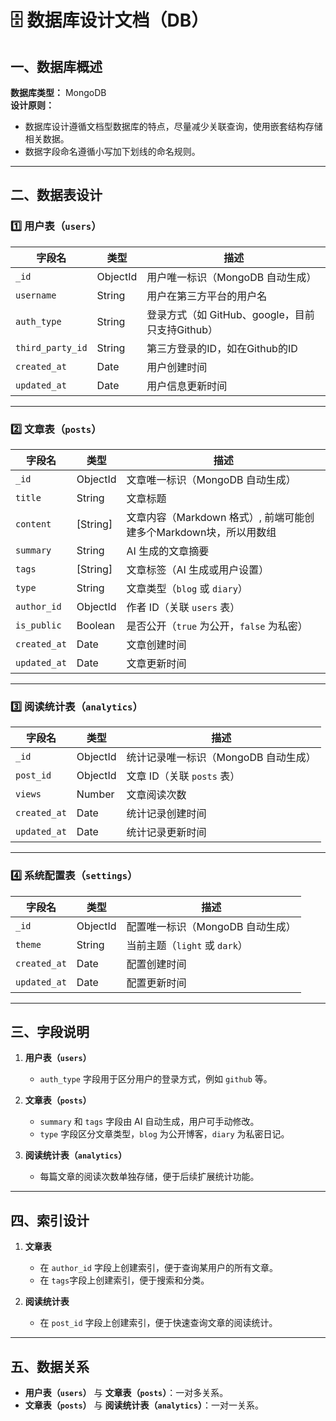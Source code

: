 # 🗄 数据库设计文档（DB）

## 一、数据库概述

**数据库类型：** MongoDB  
**设计原则：**  
- 数据库设计遵循文档型数据库的特点，尽量减少关联查询，使用嵌套结构存储相关数据。
- 数据字段命名遵循小写加下划线的命名规则。

---

## 二、数据表设计

### 1️⃣ 用户表（`users`）

| 字段名          | 类型         | 描述                     |
| ------------- | ---------- | ---------------------- |
| `_id`         | ObjectId   | 用户唯一标识（MongoDB 自动生成） |
| `username`    | String     | 用户在第三方平台的用户名                   |           |
| `auth_type`   | String     | 登录方式（如 GitHub、google，目前只支持Github） |
| `third_party_id`   | String     | 第三方登录的ID，如在Github的ID |
| `created_at`  | Date       | 用户创建时间               |
| `updated_at`  | Date       | 用户信息更新时间             |

---

### 2️⃣ 文章表（`posts`）

| 字段名          | 类型         | 描述                     |
| ------------- | ---------- | ---------------------- |
| `_id`         | ObjectId   | 文章唯一标识（MongoDB 自动生成） |
| `title`       | String     | 文章标题                 |
| `content`     | [String]     | 文章内容（Markdown 格式）, 前端可能创建多个Markdown块，所以用数组   |
| `summary`     | String     | AI 生成的文章摘要            |
| `tags`        | [String]   | 文章标签（AI 生成或用户设置）    |               |
| `type`        | String     | 文章类型（`blog` 或 `diary`） |
| `author_id`   | ObjectId   | 作者 ID（关联 `users` 表）   |
| `is_public`   | Boolean    | 是否公开（`true` 为公开，`false` 为私密） |
| `created_at`  | Date       | 文章创建时间               |
| `updated_at`  | Date       | 文章更新时间               |

---

### 3️⃣ 阅读统计表（`analytics`）

| 字段名          | 类型         | 描述                     |
| ------------- | ---------- | ---------------------- |
| `_id`         | ObjectId   | 统计记录唯一标识（MongoDB 自动生成） |
| `post_id`     | ObjectId   | 文章 ID（关联 `posts` 表）     |
| `views`       | Number     | 文章阅读次数               |
| `created_at`  | Date       | 统计记录创建时间             |
| `updated_at`  | Date       | 统计记录更新时间             |

---

### 4️⃣ 系统配置表（`settings`）

| 字段名          | 类型         | 描述                     |
| ------------- | ---------- | ---------------------- |
| `_id`         | ObjectId   | 配置唯一标识（MongoDB 自动生成） |
| `theme`       | String     | 当前主题（`light` 或 `dark`） |
| `created_at`  | Date       | 配置创建时间               |
| `updated_at`  | Date       | 配置更新时间               |

---

## 三、字段说明

1. **用户表（`users`）**
   - `auth_type` 字段用于区分用户的登录方式，例如 `github` 等。

2. **文章表（`posts`）**
   - `summary` 和 `tags` 字段由 AI 自动生成，用户可手动修改。
   - `type` 字段区分文章类型，`blog` 为公开博客，`diary` 为私密日记。

3. **阅读统计表（`analytics`）**
   - 每篇文章的阅读次数单独存储，便于后续扩展统计功能。

---

## 四、索引设计

1. **文章表**
   - 在 `author_id` 字段上创建索引，便于查询某用户的所有文章。
   - 在 `tags`字段上创建索引，便于搜索和分类。

2. **阅读统计表**
   - 在 `post_id` 字段上创建索引，便于快速查询文章的阅读统计。

---

## 五、数据关系

- **用户表（`users`）** 与 **文章表（`posts`）**：一对多关系。
- **文章表（`posts`）** 与 **阅读统计表（`analytics`）**：一对一关系。
